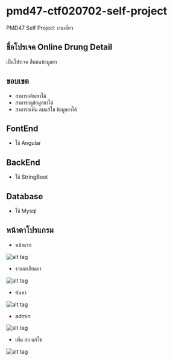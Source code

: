 # pmd47-ctf020702-self-project
PMD47 Self Project งานเดี่ยว

## ชื่อโปรเจค Online Drung Detail
   เป็นโปรเจค สืบค้นข้อมูลยา
   
## ขอบเขต
  - สามารถค้นหาได้
  - สามารถดูข้อมูลยาได้
  - สามารถเพิ่ม ลบแก้ไข ข้อมูลยาได้


## FontEnd
  - ใช้ Angular
  
  
## BackEnd
  - ใช้ StringBoot
  
  
## Database
  - ใช้ Mysql

## หน้าตาโปรแกรม
   - หน้าแรก
   
![alt tag](https://drive.google.com/uc?export=view&id=1CFAjSK9-3Fip8jbEFDzx2eKfnC9y0RSO)

 - รายละเอียดยา

![alt tag](https://drive.google.com/uc?export=view&id=18cIfnbM80F1YmInia0LSNNEiDsMgf4en)

 - ค้นหา

![alt tag](https://drive.google.com/uc?export=view&id=1tpxAUgONaKhVBT4E3Z5DWFt9uQFff25Z)

 - admin

![alt tag](https://drive.google.com/uc?export=view&id=1YZCo4HGeEsvEOdAIy8hkIxE5TQtqai9e)

 - เพิ่ม ลบ แก้ไข

![alt tag](https://drive.google.com/uc?export=view&id=1dViudEtJlJMTQ1xwjBMZOaUoyvcO6JsZ)
  
  
  

